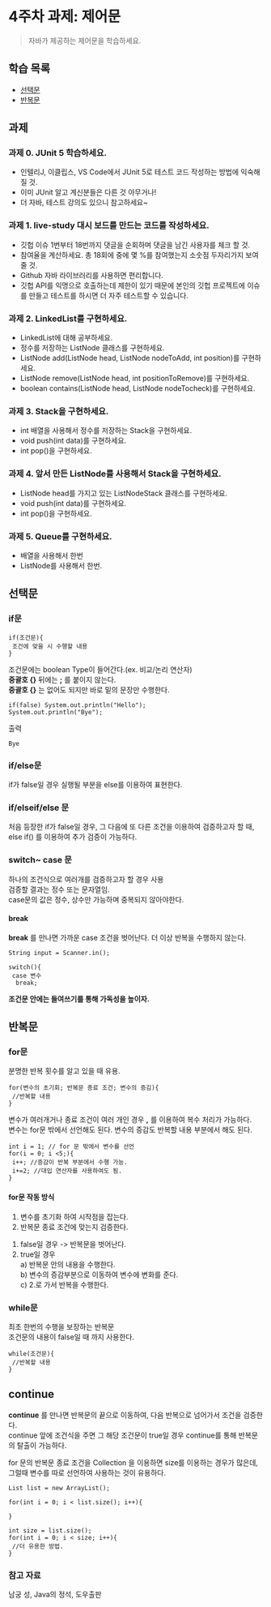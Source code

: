 # 4주차 과제: 제어문
> 자바가 제공하는 제어문을 학습하세요.

## 학습 목록
- [선택문](#선택문)
- [반복문](#반복문)

## 과제 
### 과제 0. JUnit 5 학습하세요.
- 인텔리J, 이클립스, VS Code에서 JUnit 5로 테스트 코드 작성하는 방법에 익숙해 질 것.
 - 이미 JUnit 알고 계신분들은 다른 것 아무거나!
 - 더 자바, 테스트 강의도 있으니 참고하세요~
### 과제 1. live-study 대시 보드를 만드는 코드를 작성하세요.
 - 깃헙 이슈 1번부터 18번까지 댓글을 순회하며 댓글을 남긴 사용자를 체크 할 것.
 - 참여율을 계산하세요. 총 18회에 중에 몇 %를 참여했는지 소숫점 두자리가지 보여줄 것.
 - Github 자바 라이브러리를 사용하면 편리합니다.
 - 깃헙 API를 익명으로 호출하는데 제한이 있기 때문에 본인의 깃헙 프로젝트에 이슈를 만들고 테스트를 하시면 더 자주 테스트할 수 있습니다.
### 과제 2. LinkedList를 구현하세요.
 - LinkedList에 대해 공부하세요.
 - 정수를 저장하는 ListNode 클래스를 구현하세요.
 - ListNode add(ListNode head, ListNode nodeToAdd, int position)를 구현하세요.
 - ListNode remove(ListNode head, int positionToRemove)를 구현하세요.
 - boolean contains(ListNode head, ListNode nodeTocheck)를 구현하세요.
### 과제 3. Stack을 구현하세요.
 - int 배열을 사용해서 정수를 저장하는 Stack을 구현하세요.
 - void push(int data)를 구현하세요.
 - int pop()을 구현하세요.
### 과제 4. 앞서 만든 ListNode를 사용해서 Stack을 구현하세요.
 - ListNode head를 가지고 있는 ListNodeStack 클래스를 구현하세요.
 - void push(int data)를 구현하세요.
 - int pop()을 구현하세요.
### 과제 5. Queue를 구현하세요.
 - 배열을 사용해서 한번
 - ListNode를 사용해서 한번.

## 선택문
### if문
```
if(조건문){ 
 조건에 맞을 시 수행할 내용
}
```
조건문에는 boolean Type이 들어간다.(ex. 비교/논리 연산자)  
**중괄호 {}** 뒤에는 **;** 를 붙이지 않는다.  
**중괄호 {}** 는 없어도 되지만 바로 밑의 문장만 수행한다.  
```
if(false) System.out.println("Hello");
System.out.println("Bye");
```
출력
```
Bye
```

### if/else문
if가 false일 경우 실행될 부분을 else를 이용하여 표현한다.

### if/elseif/else 문
처음 등장한 if가 false일 경우, 그 다음에 또 다른 조건을 이용하여 검증하고자 할 때,  
else if() 를 이용하여 추가 검증이 가능하다.

### switch~ case 문
하나의 조건식으로 여러개를 검증하고자 할 경우 사용  
검증할 결과는 정수 또는 문자열임.  
case문의 값은 정수, 상수만 가능하며 중복되지 않아야한다.  
#### break
**break** 를 만나면 가까운 case 조건을 벗어난다.
더 이상 반복을 수행하지 않는다.  
```
String input = Scanner.in();

switch(){
 case 변수
  break;
```
**조건문 안에는 들여쓰기를 통해 가독성을 높이자.**

## 반복문
### for문
분명한 반복 횟수를 알고 있을 때 유용.
```
for(변수의 초기회; 반복문 종료 조건; 변수의 증김){
 //반복할 내용
}
```
변수가 여러개거나 종료 조건이 여러 개인 경우 **,** 를 이용하여 복수 처리가 가능하다.  
변수는 for문 밖에서 선언해도 된다.
변수의 증감도 반복할 내용 부분에서 해도 된다.


```
int i = 1; // for 문 밖에서 변수를 선언
for(i = 0; i <5;){
 i++; //증감이 반복 부분에서 수행 가능.
 i+=2; //대입 연산자를 사용하여도 됨.
}
```

#### for문 작동 방식
1. 변수를 초기화 하여 시작점을 잡는다.  
2. 반복문 종료 조건에 맞는지 검증한다.  
 1) false일 경우 -> 반복문을 벗어난다.  
 2) true일 경우  
  a) 반복문 안의 내용을 수행한다.  
  b) 변수의 증감부분으로 이동하여 변수에 변화를 준다.  
  c) 2.로 가서 반복을 수행한다.  



### while문
최초 한번의 수행을 보장하는 반복문  
조건문의 내용이 false일 때 까지 사용한다.
```
while(조건문){
 //반복할 내용
}

```


## continue
**continue** 를 만나면 반복문의 끝으로 이동하여, 다음 반복으로 넘어가서 조건을 검증한다.  
continue 앞에 조건식을 주면 그 해당 조건문이 true일 경우 continue를 통해 반복문의 탈출이 가능하다.  
  
for 문의 반복문 종료 조건을 Collection 을 이용하면 size를 이용하는 경우가 많은데, 그럴때 변수를 따로 선언하여 사용하는 것이 유용하다.
```
List list = new ArrayList();

for(int i = 0; i < list.size(); i++){

}

int size = list.size();
for(int i = 0; i < size; i++){
 //더 유용한 방법.
}
```
   ### 참고 자료  
  남궁 성, Java의 정석, 도우출판  
